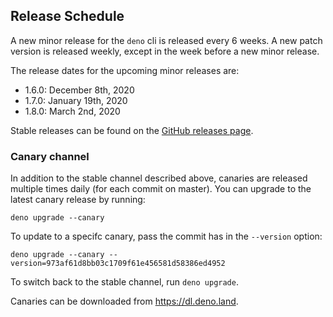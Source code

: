 ## Release Schedule

A new minor release for the `deno` cli is released every 6 weeks. A new
patch version is released weekly, except in the week before a new minor
release.

The release dates for the upcoming minor releases are:

- 1.6.0: December 8th, 2020
- 1.7.0: January 19th, 2020
- 1.8.0: March 2nd, 2020

Stable releases can be found on the
[GitHub releases page](https://github.com/denoland/deno/releases).

### Canary channel

In addition to the stable channel described above, canaries are released
multiple times daily (for each commit on master). You can upgrade to the
latest canary release by running:

```
deno upgrade --canary
```

To update to a specifc canary, pass the commit has in the `--version`
option:

```
deno upgrade --canary --version=973af61d8bb03c1709f61e456581d58386ed4952
```

To switch back to the stable channel, run `deno upgrade`.

Canaries can be downloaded from https://dl.deno.land.
